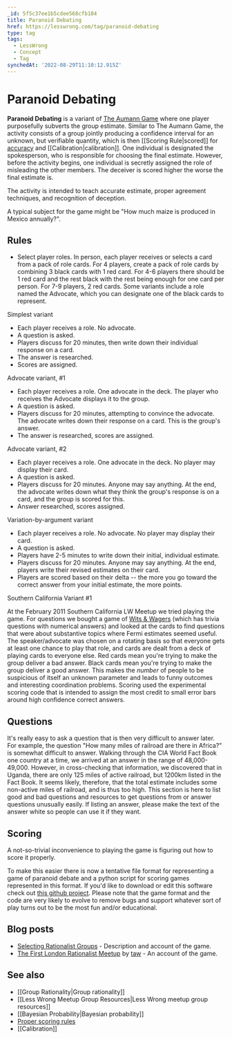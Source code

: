 ```yaml
---
_id: 5f5c37ee1b5cdee568cfb104
title: Paranoid Debating
href: https://lesswrong.com/tag/paranoid-debating
type: tag
tags:
  - LessWrong
  - Concept
  - Tag
synchedAt: '2022-08-29T11:10:12.915Z'
---
```

# Paranoid Debating

**Paranoid Debating** is a variant of [The Aumann Game](https://web.archive.org/web/20090207153155/http://www.acceleratingfuture.com/steven/?p=96) where one player purposefully subverts the group estimate. Similar to The Aumann Game, the activity consists of a group jointly producing a confidence interval for an unknown, but verifiable quantity, which is then [[Scoring Rule|scored]] for [accuracy](https://wiki.lesswrong.com/wiki/accuracy) and [[Calibration|calibration]]. One individual is designated the spokesperson, who is responsible for choosing the final estimate. However, before the activity begins, one individual is secretly assigned the role of misleading the other members. The deceiver is scored higher the worse the final estimate is.

The activity is intended to teach accurate estimate, proper agreement techniques, and recognition of deception.

A typical subject for the game might be "How much maize is produced in Mexico annually?".

Rules
-----

*   Select player roles. In person, each player receives or selects a card from a pack of role cards. For 4 players, create a pack of role cards by combining 3 black cards with 1 red card. For 4-6 players there should be 1 red card and the rest black with the rest being enough for one card per person. For 7-9 players, 2 red cards. Some variants include a role named the Advocate, which you can designate one of the black cards to represent.

Simplest variant

*   Each player receives a role. No advocate.
*   A question is asked.
*   Players discuss for 20 minutes, then write down their individual response on a card.
*   The answer is researched.
*   Scores are assigned.

Advocate variant, #1

*   Each player receives a role. One advocate in the deck. The player who receives the Advocate displays it to the group.
*   A question is asked.
*   Players discuss for 20 minutes, attempting to convince the advocate. The advocate writes down their response on a card. This is the group's answer.
*   The answer is researched, scores are assigned.

Advocate variant, #2

*   Each player receives a role. One advocate in the deck. No player may display their card.
*   A question is asked.
*   Players discuss for 20 minutes. Anyone may say anything. At the end, the advocate writes down what they think the group's response is on a card, and the group is scored for this.
*   Answer researched, scores assigned.

Variation-by-argument variant

*   Each player receives a role. No advocate. No player may display their card.
*   A question is asked.
*   Players have 2-5 minutes to write down their initial, individual estimate.
*   Players discuss for 20 minutes. Anyone may say anything. At the end, players write their revised estimates on their card.
*   Players are scored based on their delta -- the more you go toward the correct answer from your initial estimate, the more points.

Southern California Variant #1

At the February 2011 Southern California LW Meetup we tried playing the game. For questions we bought a game of [Wits & Wagers](http://boardgamegeek.com/boardgame/20100/wits-wagers) (which has trivia questions with numerical answers) and looked at the cards to find questions that were about substantive topics where Fermi estimates seemed useful. The speaker/advocate was chosen on a rotating basis so that everyone gets at least one chance to play that role, and cards are dealt from a deck of playing cards to everyone else. Red cards mean you're trying to make the group deliver a bad answer. Black cards mean you're trying to make the group deliver a good answer. This makes the *number* of people to be suspicious of itself an unknown parameter and leads to funny outcomes and interesting coordination problems. Scoring used the experimental scoring code that is intended to assign the most credit to small error bars around high confidence correct answers.

Questions
---------

It's really easy to ask a question that is then very difficult to answer later. For example, the question "How many miles of railroad are there in Africa?" is somewhat difficult to answer. Walking through the CIA World Fact Book one country at a time, we arrived at an answer in the range of 48,000-49,000. However, in cross-checking that information, we discovered that in Uganda, there are only 125 miles of active railroad, but 1200km listed in the Fact Book. It seems likely, therefore, that the total estimate includes some non-active miles of railroad, and is thus too high. This section is here to list good and bad questions and resources to get questions from or answer questions unusually easily. If listing an answer, please make the text of the answer white so people can use it if they want.

Scoring
-------

A not-so-trivial inconvenience to playing the game is figuring out how to score it properly.

To make this easier there is now a tentative file format for representing a game of paranoid debate and a python script for scoring games represented in this format. If you'd like to download or edit this software check out [this github project](https://github.com/JenniferRM/Paradebate). Please note that the game format and the code are very likely to evolve to remove bugs and support whatever sort of play turns out to be the most fun and/or educational.

Blog posts
----------

*   [Selecting Rationalist Groups](http://lesswrong.com/lw/77/selecting_rationalist_groups/) \- Description and account of the game.
*   [The First London Rationalist Meetup](http://lesswrong.com/lw/7r/the_first_london_rationalist_meetup/) by [taw](https://wiki.lesswrong.com/wiki/taw) \- An account of the game.

See also
--------

*   [[Group Rationality|Group rationality]]
*   [[Less Wrong Meetup Group Resources|Less Wrong meetup group resources]]
*   [[Bayesian Probability|Bayesian probability]]
*   [Proper scoring rules](https://wiki.lesswrong.com/wiki/Proper_scoring_rules)
*   [[Calibration]]